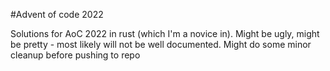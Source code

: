 #Advent of code 2022

Solutions for AoC 2022 in rust (which I'm a novice in).
Might be ugly, might be pretty - most likely will not be well documented. Might do some minor cleanup before pushing to repo